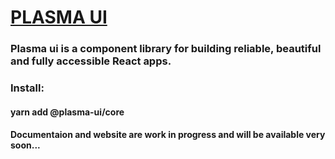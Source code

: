 # [PLASMA UI](https://plasma-ui.com/)

### Plasma ui is a component library for building reliable, beautiful and fully accessible React apps.

### Install:

#### yarn add @plasma-ui/core

#### Documentaion and website are work in progress and will be available very soon...
